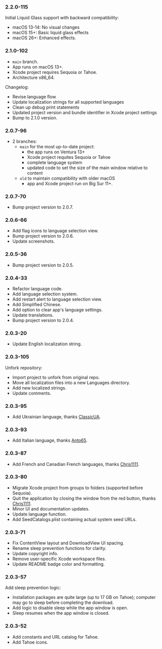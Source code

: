 
### 2.2.0-115

Initial Liquid Glass support with backward compatibility:

- macOS 13-14: No visual changes
- macOS 15+: Basic liquid glass effects
- macOS 26+: Enhanced effects.


### 2.1.0-102

- `main` branch.
- App runs on macOS 13+.
- Xcode project requires Sequoia or Tahoe.
- Architecture x86_64.

Changelog:

- Revise language flow
- Update localization strings for all supported languages
- Clean up debug print statements
- Updated project version and bundle identifier in Xcode project settings
- Bump to 2.1.0 version.


### 2.0.7-96

- 2 branches:<br>
	- `main` for the most up-to-date project:
		-  the app runs on Ventura 13+
		-  Xcode project requites Sequoia or Tahoe
		-  complete language system
		-  updated code to set the size of the main window relative to content<br>
	- `old` to maintain compatibility with older macOS<br>
		-  app and Xcode project run on Big Sur 11+.

### 2.0.7-70

- Bump project version to 2.0.7.

### 2.0.6-66

- Add flag icons to language selection view.
- Bump project version to 2.0.6.
- Update screenshots.

### 2.0.5-36

- Bump project version to 2.0.5.

### 2.0.4-33

- Refactor language code.
- Add language selection system.
- Add restart alert to language selection view.
- Add Simplified Chinese.
- Add option to clear app's language settings.
- Update translations.
- Bump project version to 2.0.4.

### 2.0.3-20

- Update English localization string.

### 2.0.3-105

Unfork repository:

- Import project to unfork from original repo. 
- Move all localization files into a new Languages directory.
- Add new localized strings.
- Update comments.

### 2.0.3-95

- Add Ukrainian language, thanks [ClassicUA](https://github.com/ClassicUA).

### 2.0.3-93

- Add Italian language, thanks [Anto65](https://github.com/antuneddu).

### 2.0.3-87

- Add French and Canadian French languages, thanks [Chris1111](https://github.com/chris1111). 

### 2.0.3-80

- Migrate Xcode project from groups to folders (supported before Sequoia).
- Quit the application by closing the window from the red button, thanks [Chris1111](https://github.com/chris1111). 
- Minor UI and documentation updates.
- Update language function.
- Add SeedCatalogs.plist containing actual system seed URLs.

### 2.0.3-71

- Fix ContentView layout and DownloadView UI spacing.
- Rename sleep prevention functions for clarity.
- Update copyright info.
- Remove user-specific Xcode workspace files.
- Update README badge color and formatting.

### 2.0.3-57

Add sleep prevention logic:

- Installation packages are quite large (up to 17 GB on Tahoe); computer may go to sleep before completing the download.
- Add logic to disable sleep while the app window is open.
- Sleep resumes when the app window is closed.

### 2.0.3-52

- Add constants and URL catalog for Tahoe.
- Add Tahoe icons.
